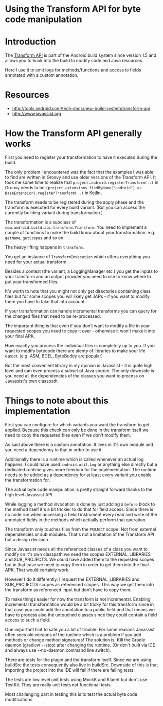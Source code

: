 # Using the Transform API for byte code manipulation

# Introduction

The [Transform API](http://tools.android.com/tech-docs/new-build-system/transform-api) is part of the Android build system since version 1.5 and allows you to hook into the build to modify code and Java resources.

Here I use it to emit logs for methods/functions and access to fields annotated with a custom annotation.

# Resources

- http://tools.android.com/tech-docs/new-build-system/transform-api
- http://www.javassist.org

# How the Transform API generally works

First you need to register your transformation to have it executed during the build.

The only problem I encountered was the fact that the examples I was able to find are written in Groovy and use older versions of the Transform API.
It took me some time to realize that `project.android.registerTransform(..)` in Groovy needs to be `(project.extensions.findByName("android") as BaseExtension).registerTransform(..)` in Kotlin.

The transform needs to be registered during the apply phase and the transform is executed for every build variant. (But you can access the currently building variant during transformation.)

The transformation is a subclass of `com.android.build.api.transform.Transform`. You need to implement a couple of functions to make the build know about your transformation. e.g. `getName`, `getScopes` and so on.

The heavy lifting happens in `transform`.

You get an instance of `TransformInvocation` which offers everything you need for your actual transform.

Besides a context (the variant, a LoggingManager etc.) you get the inputs to your transform and an output provider you need to use to know where to put your transformed files.

It's worth to note that you might not only get directories containing class files but for some scopes you will likely get JARs - if you want to modify them you have to take that into account.

If your transformation can handle incremental transforms you can query for the changed files that need to be re-processed.

The important thing is that even if you don't want to modify a file in your requested scopes you need to copy it over - otherwise it won't make it into your final APK.

How exactly you process the individual files is completely up to you. If you want to modify bytecode there are plenty of libraries to make your life easier.
(e.g. ASM, BCEL, ByteBuddy are popular)

But the most convenient library in my opinion is Javassist - it is quite high level and can even process a subset of Java source. The only downside is you need all the dependencies of the classes you want to process on Javassist's own classpath.

# Things to note about this implementation

First you can configure for which variants you want the transform to get applied. Because this check can only be done in the transform itself we need to copy the requested files even if we don't modify them.

As said above there is a custom annotation. It lives in it's own module and you need a dependency to that in order to use it.

Additionally there is a runtime which is called whenever an actual log happens. I could have used `android.util.Log` or anything else directly but a dedicated runtime gives more freedom for the implementation.
The runtime needs to be added as a dependency for at least every variant you enable the transformation for.

The actual byte code manipulation is pretty straight forward thanks to the high level Javassist API.

While logging a method invocation is done by just adding a `before` block to the method itself it's a bit trickier to do that for field access:
Since there is no code run when accessing a field I instrument every read and write of the annotated fields in the methods which actually perform that operation.

The transform only touches files from the `PROJECT` scope. Not from external dependencies or sub modules. That's not a limitation of the Transform API but a design decision.

Since Javassist needs all the referenced classes of a class you want to modify on it's own classpath we need the scopes EXTERNAL_LIBRARIES and SUB_PROJECTS.
We could have added them to the requested scopes but in that case we need to copy them in order to get them into the final APK. That would certainly work.

However I do it differently: I request the EXTERNAL_LIBRARIES and SUB_PROJECTS scopes as referenced scopes.
This way we get them into the transform as referenced input but don't have to copy them.

To make things easier for now the transform is not incremental.
Enabling incremental transformation would be a bit tricky for this transform since in that case you could add the annotation to a public field and that means we have to process also the untouched classes since they could contain a field access to such a field.

One important hint to safe you a lot of trouble: For some reasons Javassist often sees old versions of the runtime which is a problem if you add methods or change method signatures!
The solution is: Kill the Gradle daemon (gradlew --stop) after changing the runtime. (Or don't built via IDE and always use --no-daemon command line switch).

There are tests for the plugin and the transform itself. Since we are using buildSrc the tests consequently also live in buildSrc. Downside of this is that importing the project into the IDE will fail if there are failing tests.

The tests are low level unit tests using MockK and Kluent but don't use TestKit. They are really unit tests not functional tests.

Most challenging part in testing this is to test the actual byte code modifications.